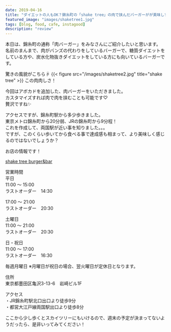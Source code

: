 ```yaml
---
date: 2019-04-16
title: "ダイエットの人もOK？錦糸町の「shake tree」の肉で挟んだバーガーがが美味しすぎる"
featured_image: "images/shaketree1.jpg"
tags: [blog, food, cafe, instagood]
description: "review"
---
```

本日は、錦糸町の通称「肉バーガー」をみなさんにご紹介したいと思います。  
名前のまんまで、肉がバンズの代わりをしているバーガーで、糖質ダイエットをしている方や、炭水化物抜きダイエットをしている方にも向いているバーガーです。

驚きの風貌がこちら☟
{{< figure src="/images/shaketree2.jpg" title="shake tree" >}}
この肉肉しさ！    

今回はアボカドを追加した、肉バーガーをいただきました。  
カスタマイズすれば肉で肉を挟むことも可能です♡  
贅沢ですね✨    

アクセスですが、錦糸町駅から多少歩きました。  
東京メトロ錦糸町から20分弱、JRの錦糸町から9分程！  
これを作成して、両国駅が近い事を知りました。。。  
ですが、このくらい歩いてから食べる事で達成感も相まって、より美味しく感じるのではないでしょうか？

お店の情報です！

<a href="http://www.shaketree2011.com/" target="_blank">shake tree burger&bar</a>

営業時間  
平日  
11:00 ～ 15:00  
ラストオーダー　14:30    

17:00 ～ 21:00  
ラストオーダー　20:30    

土曜日  
11:00 ～ 21:00  
ラストオーダー　20:30    

日・祝日  
11:00 ～ 17:00  
ラストオーダー　16:30    

毎週月曜日
※月曜日が祝日の場合、翌火曜日が定休日となります。    

住所  
東京都墨田区亀沢3-13-6　岩崎ビル1F    

アクセス  
・JR錦糸町駅北口出口より徒歩9分  
・都営大江戸線両国駅出口より徒歩8分    

ここから少し歩くとスカイツリーにもいけるので、週末の予定が決まってないようだったら、是非いってみてください！